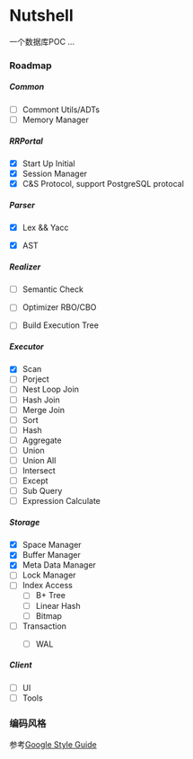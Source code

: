 # __Nutshell__

一个数据库POC ...

### __Roadmap__
##### __Common__  
- [ ] Commont Utils/ADTs
- [ ] Memory Manager

##### __RRPortal__  
- [x] Start Up Initial
- [x] Session Manager
- [x] C&S Protocol, support PostgreSQL protocal

##### __Parser__  
- [x] Lex && Yacc
- [x] AST


##### __Realizer__  
- [ ] Semantic Check
- [ ] Optimizer RBO/CBO
- [ ] Build Execution Tree


##### __Executor__  
- [x] Scan
- [ ] Porject
- [ ] Nest Loop Join
- [ ] Hash Join
- [ ] Merge Join
- [ ] Sort
- [ ] Hash
- [ ] Aggregate
- [ ] Union
- [ ] Union All
- [ ] Intersect
- [ ] Except
- [ ] Sub Query 
- [ ] Expression Calculate

##### __Storage__  
- [x] Space Manager
- [x] Buffer Manager
- [x] Meta Data Manager
- [ ] Lock Manager
- [ ] Index Access
    - [ ] B+ Tree
    - [ ] Linear Hash
    - [ ] Bitmap
- [ ] Transaction
	- [ ] WAL


##### __Client__  
- [ ] UI
- [ ] Tools

### __编码风格__


参考[Google Style Guide](http://zh-google-styleguide.readthedocs.io/en/latest/google-cpp-styleguide/)
 
